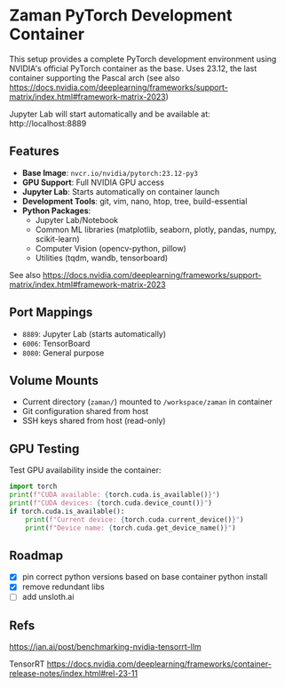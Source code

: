 # Zaman PyTorch Development Container

This setup provides a complete PyTorch development environment using NVIDIA's official PyTorch container as the base.
Uses 23.12, the last container supporting the Pascal arch (see also https://docs.nvidia.com/deeplearning/frameworks/support-matrix/index.html#framework-matrix-2023)

Jupyter Lab will start automatically and be available at: http://localhost:8889

## Features

- **Base Image**: `nvcr.io/nvidia/pytorch:23.12-py3`
- **GPU Support**: Full NVIDIA GPU access
- **Jupyter Lab**: Starts automatically on container launch
- **Development Tools**: git, vim, nano, htop, tree, build-essential
- **Python Packages**: 
  - Jupyter Lab/Notebook
  - Common ML libraries (matplotlib, seaborn, plotly, pandas, numpy, scikit-learn)
  - Computer Vision (opencv-python, pillow)
  - Utilities (tqdm, wandb, tensorboard)

See also https://docs.nvidia.com/deeplearning/frameworks/support-matrix/index.html#framework-matrix-2023

## Port Mappings

- `8889`: Jupyter Lab (starts automatically)
- `6006`: TensorBoard
- `8080`: General purpose

## Volume Mounts

- Current directory (`zaman/`) mounted to `/workspace/zaman` in container
- Git configuration shared from host
- SSH keys shared from host (read-only)

## GPU Testing

Test GPU availability inside the container:
```python
import torch
print(f"CUDA available: {torch.cuda.is_available()}")
print(f"CUDA devices: {torch.cuda.device_count()}")
if torch.cuda.is_available():
    print(f"Current device: {torch.cuda.current_device()}")
    print(f"Device name: {torch.cuda.get_device_name()}")
```

## Roadmap

- [x] pin correct python versions based on base container python install
- [x] remove redundant libs
- [ ] add unsloth.ai

## Refs

https://jan.ai/post/benchmarking-nvidia-tensorrt-llm

TensorRT
https://docs.nvidia.com/deeplearning/frameworks/container-release-notes/index.html#rel-23-11

